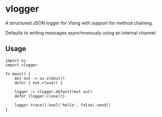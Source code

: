 # vlogger

A structured JSON logger for Vlang with support for method chaining.

Defaults to writing messages asynchronously using an internal channel.

## Usage

```vlang
import os
import vlogger

fn main() {
	mut out := os.stdout()
	defer { out.close() }

	logger := vlogger.default(mut out)
	defer {logger.close()}

	logger.trace().bool('hello', false).send()
}
```



